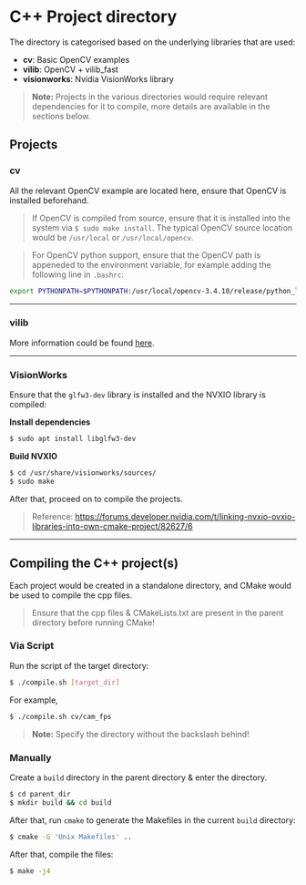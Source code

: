 # C++ Project directory
The directory is categorised based on the underlying libraries that are used:
- **cv**: Basic OpenCV examples
- **vilib**: OpenCV + vilib_fast
- **visionworks**: Nvidia VisionWorks library

> **Note:** Projects in the various directories would require relevant dependencies for it to compile, more details are available in the sections below.

## Projects
### cv
All the relevant OpenCV example are located here, ensure that OpenCV is installed beforehand.

> If OpenCV is compiled from source, ensure that it is installed into the system via `$ sudo make install`. The typical OpenCV source location would be `/usr/local` or `/usr/local/opencv`.

> For OpenCV python support, ensure that the OpenCV path is appeneded to the environment variable, for example adding the following line in `.bashrc`:
```bash
export PYTHONPATH=$PYTHONPATH:/usr/local/opencv-3.4.10/release/python_loader/
```

---

### vilib
More information could be found [here](https://github.com/1487quantum/vilib_ros).

---

### VisionWorks
Ensure that the `glfw3-dev` library is installed and the NVXIO library is compiled:

**Install dependencies**
```bash
$ sudo apt install libglfw3-dev
```

**Build NVXIO**
```bash
$ cd /usr/share/visionworks/sources/
$ sudo make
```
After that, proceed on to compile the projects.

> Reference: https://forums.developer.nvidia.com/t/linking-nvxio-ovxio-libraries-into-own-cmake-project/82627/6

---

## Compiling the C++ project(s)
Each project would be created in a standalone directory, and CMake would be used to compile the cpp files. 
> Ensure that the cpp files & CMakeLists.txt are present in the parent directory before running CMake!

### Via Script
Run the script of the target directory:
```bash
$ ./compile.sh [target_dir]
```
For example, 
```bash
$ ./compile.sh cv/cam_fps
```

> **Note:** Specify the directory without the backslash behind!

### Manually
Create a `build` directory in the parent directory & enter the directory.
```bash
$ cd parent_dir
$ mkdir build && cd build
```
After that, run `cmake` to generate the Makefiles in the current `build` directory:
```bash
$ cmake -G 'Unix Makefiles' ..
```
After that, compile the files:
```bash
$ make -j4
